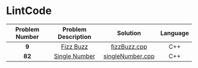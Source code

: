 LintCode
==============================
| **Problem Number** | **Problem Description** | **Solution** | **Language** |
|:------------------:|:-----------------------:|:------------:|:-------------:|
|**9**|[Fizz Buzz](http://www.lintcode.com/en/problem/fizz-buzz/)|[fizzBuzz.cpp](https://github.com/xiaeryu/LintCode/blob/master/fizzBuzz.cpp)|C++|
|**82**|[Single Number](http://www.lintcode.com/en/problem/single-number/)|[singleNumber.cpp](https://github.com/xiaeryu/LintCode/blob/master/singleNumber.cpp)|C++|
